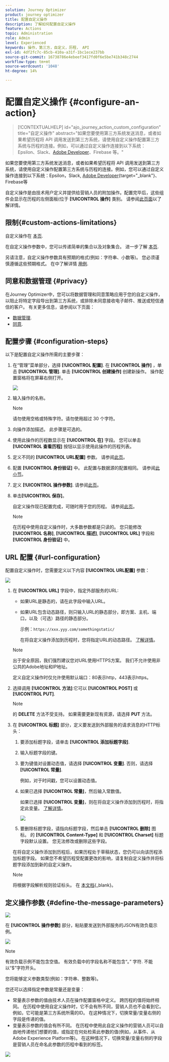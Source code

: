 ```yaml
---
solution: Journey Optimizer
product: journey optimizer
title: 配置自定义操作
description: 了解如何配置自定义操作
feature: Actions
topic: Administration
role: Admin
level: Experienced
keywords: 操作，第三方，自定义，历程， API
exl-id: 4df2fc7c-85cb-410a-a31f-1bc1ece237bb
source-git-commit: 16738786e4ebeef3417fd0f6e5be741b348c2744
workflow-type: tm+mt
source-wordcount: '1048'
ht-degree: 14%

---
```


# 配置自定义操作 {#configure-an-action}

>[!CONTEXTUALHELP]
>id="ajo_journey_action_custom_configuration"
>title="自定义操作"
>abstract="如果您要使用第三方系统发送消息，或者如果希望历程将 API 调用发送到第三方系统，请使用自定义操作配置第三方系统与历程的连接。例如，可以通过自定义操作连接到以下系统：Epsilon、Slack、[Adobe Developer](https://developer.adobe.com)、Firebase 等。"

如果您要使用第三方系统发送消息，或者如果希望历程将 API 调用发送到第三方系统，请使用自定义操作配置第三方系统与历程的连接。例如，您可以通过自定义操作连接到以下系统：Epsilon，Slack, [Adobe Developer](https://developer.adobe.com){target="_blank"}、Firebase等

自定义操作是由技术用户定义并提供给营销人员的附加操作。配置完毕后，这些组件会显示在历程的左侧面板(位于 **[!UICONTROL 操作]** 类别。 请参阅[此页面](../building-journeys/about-journey-activities.md#action-activities)以了解详情。

## 限制{#custom-actions-limitations}

自定义操作在 [本页](../start/guardrails.md).

在自定义操作参数中，您可以传递简单的集合以及对象集合。 进一步了解 [本页](../building-journeys/collections.md#limitations).

另请注意，自定义操作参数具有预期的格式(例如：字符串、小数等)。 您必须谨慎遵循这些预期格式。 在中了解详情 [用例](../building-journeys/collections.md).

## 同意和数据管理 {#privacy}

在Journey Optimizer中，您可以将数据管理和同意策略应用于您的自定义操作，以阻止将特定字段导出到第三方系统，或排除未同意接收电子邮件、推送或短信通信的客户。 有关更多信息，请参阅以下页面：

* [数据管理](../action/action.md).
* [同意](../action/action.md).


## 配置步骤 {#configuration-steps}

以下是配置自定义操作所需的主要步骤：

1. 在“管理”菜单部分，选择 **[!UICONTROL 配置]**. 在  **[!UICONTROL 操作]** ，单击 **[!UICONTROL 管理]**. 单击 **[!UICONTROL 创建操作]** 创建新操作。 操作配置窗格将在屏幕右侧打开。

   ![](assets/custom2.png)

1. 输入操作的名称。

   >[!NOTE]
   >
   >请勿使用空格或特殊字符。请勿使用超过 30 个字符。

1. 向操作添加描述。 此步骤是可选的。
1. 使用此操作的历程数显示在 **[!UICONTROL 在]** 字段。 您可以单击 **[!UICONTROL 查看历程]** 按钮以显示使用此操作的历程列表。
1. 定义不同的 **[!UICONTROL URL配置]** 参数。 请参阅[此页](../action/about-custom-action-configuration.md#url-configuration)。
1. 配置 **[!UICONTROL 身份验证]** 中。 此配置与数据源的配置相同。  请参阅[此小节](../datasource/external-data-sources.md#custom-authentication-mode)。
1. 定义 **[!UICONTROL 操作参数]**. 请参阅[此页](../action/about-custom-action-configuration.md#define-the-message-parameters)。
1. 单击&#x200B;**[!UICONTROL 保存]**。

   自定义操作现已配置完成，可随时用于您的历程。 请参阅[此页](../building-journeys/about-journey-activities.md#action-activities)。

   >[!NOTE]
   >
   >在历程中使用自定义操作时，大多数参数都是只读的。 您只能修改 **[!UICONTROL 名称]**, **[!UICONTROL 描述]**, **[!UICONTROL URL]** 字段和 **[!UICONTROL 身份验证]** 中。

## URL 配置 {#url-configuration}

配置自定义操作时，您需要定义以下内容 **[!UICONTROL URL配置]** 参数：

![](assets/journeyurlconfiguration.png)

1. 在 **[!UICONTROL URL]** 字段中，指定外部服务的URL:

   * 如果URL是静态的，请在此字段中输入URL。

   * 如果URL包含动态路径，则只输入URL的静态部分，即方案、主机、端口，以及（可选）路径的静态部分。

      示例：`https://xxx.yyy.com/somethingstatic/`

      在将自定义操作添加到历程时，您将指定URL的动态路径。 [了解详情](../building-journeys/using-custom-actions.md)。
   >[!NOTE]
   >
   >出于安全原因，我们强烈建议您对URL使用HTTPS方案。 我们不允许使用非公共的Adobe地址和IP地址。
   >
   >定义自定义操作时仅允许使用默认端口：80表示http，443表示https。

1. 选择调用 **[!UICONTROL 方法]**:它可以 **[!UICONTROL POST]** 或 **[!UICONTROL PUT]**.

   >[!NOTE]
   >
   > 的 **DELETE** 方法不受支持。 如果需要更新现有资源，请选择 **PUT** 方法。

1. 在 **[!UICONTROL 标题]** 部分，定义要发送到外部服务的请求消息的HTTP标头：
   1. 要添加标题字段，请单击 **[!UICONTROL 添加标题字段]**.
   1. 输入标题字段的键。
   1. 要为键值对设置动态值，请选择 **[!UICONTROL 变量]**. 否则，请选择 **[!UICONTROL 常量]**.

      例如，对于时间戳，您可以设置动态值。

   1. 如果已选择 **[!UICONTROL 常量]**，然后输入常数值。

      如果已选择 **[!UICONTROL 变量]**，则在将自定义操作添加到历程时，将指定此变量。 [了解详情](../building-journeys/using-custom-actions.md)。

      ![](assets/journeyurlconfiguration2.png)

   1. 要删除标题字段，请指向标题字段，然后单击 **[!UICONTROL 删除]** 图标。
   的 **[!UICONTROL Content-Type]** 和 **[!UICONTROL Charset]** 标题字段默认设置。 您无法修改或删除这些字段。

   在将自定义操作添加到历程后，如果历程处于草稿状态，您仍可以向该历程添加标题字段。 如果您不希望历程受配置更改的影响，请复制自定义操作并将标题字段添加到新的自定义操作。

   >[!NOTE]
   >
   >将根据字段解析规则验证标头。 在 [本文档](https://tools.ietf.org/html/rfc7230#section-3.2.4){_blank}。

## 定义操作参数 {#define-the-message-parameters}

![](assets/messageparameterssection.png)

在 **[!UICONTROL 操作参数]** 部分，粘贴要发送到外部服务的JSON有效负载示例。

![](assets/customactionpayloadmessage.png)

>[!NOTE]
>
>有效负载示例不能包含空值。 有效负载中的字段名称不能包含“。” 字符. 不能以“$”字符开头。

您将能够定义参数类型(例如：字符串、整数等)。

您还可以选择指定参数是常量还是变量：

* 常量表示参数的值由技术人员在操作配置窗格中定义。 跨历程的值将始终相同。 在历程中使用自定义操作时，它不会有所不同，营销人员也不会看到它。 例如，它可能是第三方系统所需的ID。 在这种情况下，切换常量/变量右侧的字段是传递的值。
* 变量表示参数的值会有所不同。 在历程中使用此自定义操作的营销人员可以自由地传递他们想要的值，或指定在何处检索此参数的值(例如，从事件、从Adobe Experience Platform等)。 在这种情况下，切换常量/变量右侧的字段是营销人员在命名此参数的历程中看到的标签。

![](assets/customactionpayloadmessage2.png)
